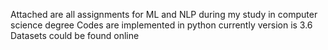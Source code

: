 Attached are all assignments for ML and NLP during my study in computer science degree
Codes are implemented in python currently version is 3.6
Datasets could be found online
